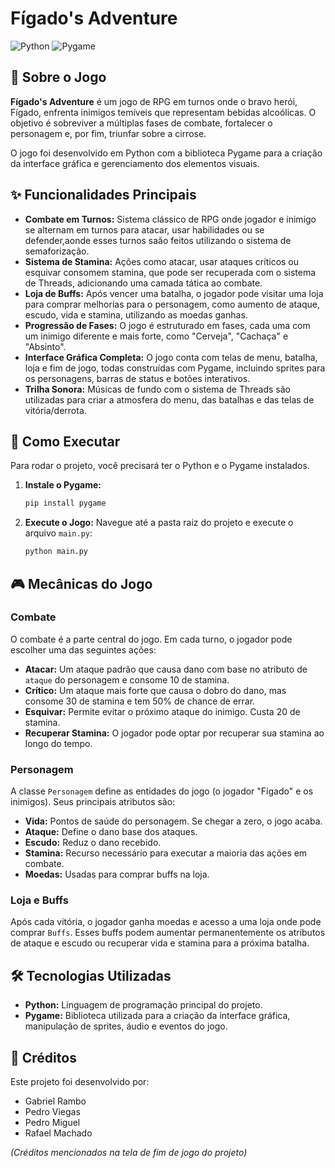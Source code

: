 # Fígado's Adventure

![Python](https://img.shields.io/badge/python-3.x-blue.svg) ![Pygame](https://img.shields.io/badge/pygame-2.x-green.svg)

## 📖 Sobre o Jogo

**Fígado's Adventure** é um jogo de RPG em turnos onde o bravo herói, Fígado, enfrenta inimigos temíveis que representam bebidas alcoólicas. O objetivo é sobreviver a múltiplas fases de combate, fortalecer o personagem e, por fim, triunfar sobre a cirrose.

O jogo foi desenvolvido em Python com a biblioteca Pygame para a criação da interface gráfica e gerenciamento dos elementos visuais.

## ✨ Funcionalidades Principais

* **Combate em Turnos:** Sistema clássico de RPG onde jogador e inimigo se alternam em turnos para atacar, usar habilidades ou se defender,aonde esses turnos saão feitos utilizando o sistema de semaforização.
* **Sistema de Stamina:** Ações como atacar, usar ataques críticos ou esquivar consomem stamina, que pode ser recuperada com o sistema de Threads, adicionando uma camada tática ao combate.
* **Loja de Buffs:** Após vencer uma batalha, o jogador pode visitar uma loja para comprar melhorias para o personagem, como aumento de ataque, escudo, vida e stamina, utilizando as moedas ganhas.
* **Progressão de Fases:** O jogo é estruturado em fases, cada uma com um inimigo diferente e mais forte, como "Cerveja", "Cachaça" e "Absinto".
* **Interface Gráfica Completa:** O jogo conta com telas de menu, batalha, loja e fim de jogo, todas construídas com Pygame, incluindo sprites para os personagens, barras de status e botões interativos.
* **Trilha Sonora:** Músicas de fundo com o sistema de Threads são utilizadas para criar a atmosfera do menu, das batalhas e das telas de vitória/derrota.

## 🚀 Como Executar

Para rodar o projeto, você precisará ter o Python e o Pygame instalados.

1.  **Instale o Pygame:**
    ```bash
    pip install pygame
    ```

2.  **Execute o Jogo:**
    Navegue até a pasta raiz do projeto e execute o arquivo `main.py`:
    ```bash
    python main.py
    ```

## 🎮 Mecânicas do Jogo

### Combate
O combate é a parte central do jogo. Em cada turno, o jogador pode escolher uma das seguintes ações:
* **Atacar:** Um ataque padrão que causa dano com base no atributo de `ataque` do personagem e consome 10 de stamina.
* **Crítico:** Um ataque mais forte que causa o dobro do dano, mas consome 30 de stamina e tem 50% de chance de errar.
* **Esquivar:** Permite evitar o próximo ataque do inimigo. Custa 20 de stamina.
* **Recuperar Stamina:** O jogador pode optar por recuperar sua stamina ao longo do tempo.

### Personagem
A classe `Personagem` define as entidades do jogo (o jogador "Fígado" e os inimigos). Seus principais atributos são:
* **Vida:** Pontos de saúde do personagem. Se chegar a zero, o jogo acaba.
* **Ataque:** Define o dano base dos ataques.
* **Escudo:** Reduz o dano recebido.
* **Stamina:** Recurso necessário para executar a maioria das ações em combate.
* **Moedas:** Usadas para comprar buffs na loja.

### Loja e Buffs
Após cada vitória, o jogador ganha moedas e acesso a uma loja onde pode comprar `Buffs`. Esses buffs podem aumentar permanentemente os atributos de ataque e escudo ou recuperar vida e stamina para a próxima batalha.

## 🛠️ Tecnologias Utilizadas

* **Python:** Linguagem de programação principal do projeto.
* **Pygame:** Biblioteca utilizada para a criação da interface gráfica, manipulação de sprites, áudio e eventos do jogo.

## 👥 Créditos

Este projeto foi desenvolvido por:
* Gabriel Rambo
* Pedro Viegas
* Pedro Miguel
* Rafael Machado

*(Créditos mencionados na tela de fim de jogo do projeto)*
